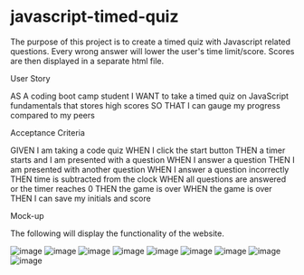 # javascript-timed-quiz

The purpose of this project is to create a timed quiz with Javascript related questions. Every wrong answer will lower the user's time limit/score. Scores are then displayed in a separate html file.

User Story

AS A coding boot camp student
I WANT to take a timed quiz on JavaScript fundamentals that stores high scores
SO THAT I can gauge my progress compared to my peers

Acceptance Criteria

GIVEN I am taking a code quiz
WHEN I click the start button
THEN a timer starts and I am presented with a question
WHEN I answer a question
THEN I am presented with another question
WHEN I answer a question incorrectly
THEN time is subtracted from the clock
WHEN all questions are answered or the timer reaches 0
THEN the game is over
WHEN the game is over
THEN I can save my initials and score

Mock-up

The following will display the functionality of the website.

![image](https://user-images.githubusercontent.com/121911679/220404603-a8ccff35-a842-4708-ae9d-56db367bc0c1.png)
![image](https://user-images.githubusercontent.com/121911679/220404712-5df54ebe-8740-4305-ad70-67df2a164b50.png)
![image](https://user-images.githubusercontent.com/121911679/220404781-efdd82c9-69aa-4269-a9c3-244e9955124b.png)
![image](https://user-images.githubusercontent.com/121911679/220404858-aff1f1a7-15a7-4c6e-8ce3-ae185c69d63b.png)
![image](https://user-images.githubusercontent.com/121911679/220404915-0e24f80d-7da9-46d4-a7d5-3c1ea869b37b.png)
![image](https://user-images.githubusercontent.com/121911679/220405003-0b85960b-2b8c-40da-b83a-c44b32a7dad8.png)
![image](https://user-images.githubusercontent.com/121911679/220405125-ab3d5c9a-10a4-45ec-ae95-59f77e99b900.png)
![image](https://user-images.githubusercontent.com/121911679/220405185-8d42dbc3-503f-419e-bb1e-0150be259270.png)
![image](https://user-images.githubusercontent.com/121911679/220405281-0bfecba3-0eb3-42eb-96d8-7ba50180b4b7.png)


